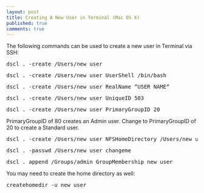 ```yaml
---
layout: post
title: Creating A New User in Terminal (Mac OS X) 
published: true
comments: true
---
```


The following commands can be used to create a new user in Terminal via SSH:

<pre>dscl . -create /Users/new_user</pre>

<pre>dscl . -create /Users/new_user UserShell /bin/bash</pre>

<pre>dscl . -create /Users/new_user RealName “USER NAME“</pre>

<pre>dscl . -create /Users/new_user UniqueID 503</pre>

<pre>dscl . -create /Users/new_user PrimaryGroupID 20</pre>
PrimaryGroupID of 80 creates an Admin user. Change to PrimaryGroupID of 20 to create a Standard user.


<pre>dscl . -create /Users/new_user NFSHomeDirectory /Users/new_user</pre>
    
<pre>dscl . -passwd /Users/new_user changeme</pre>
    
<pre>dscl . append /Groups/admin GroupMembership new_user</pre>
    
You may need to create the home directory as well:

<pre>createhomedir -u new_user</pre>
